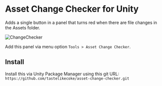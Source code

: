# Asset Change Checker for Unity

Adds a single button in a panel that turns red when there are file changes in the Assets folder.

![ChangeChecker](https://i.imgur.com/epemQxM.png)

Add this panel via menu option `Tools > Asset Change Checker`.

## Install
Install this via Unity Package Manager using this git URL: `https://github.com/tastelikecoke/asset-change-checker.git`